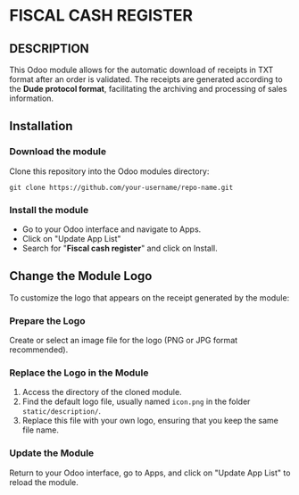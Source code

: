 # FISCAL CASH REGISTER

## DESCRIPTION

This Odoo module allows for the automatic download of receipts in TXT format after an order is validated. The receipts are generated according to the **Dude protocol format**, facilitating the archiving and processing of sales information.

## Installation

### Download the module
Clone this repository into the Odoo modules directory:
```
git clone https://github.com/your-username/repo-name.git
```

### Install the module
* Go to your Odoo interface and navigate to Apps.  
* Click on "Update App List"  
* Search for "**Fiscal cash register**" and click on Install.


## Change the Module Logo

To customize the logo that appears on the receipt generated by the module:

### Prepare the Logo

Create or select an image file for the logo (PNG or JPG format recommended).  

### Replace the Logo in the Module

1. Access the directory of the cloned module.
2. Find the default logo file, usually named `icon.png` in the folder `static/description/`.
3. Replace this file with your own logo, ensuring that you keep the same file name.

### Update the Module 
Return to your Odoo interface, go to Apps, and click on "Update App List" to reload the module.


